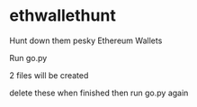 # ethwallethunt
Hunt down them pesky Ethereum Wallets

Run go.py

2 files will be created

delete these when finished then run go.py again
